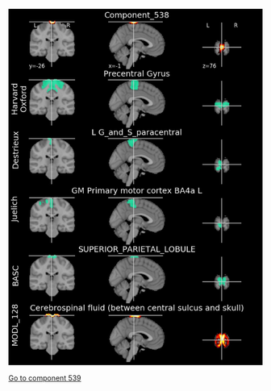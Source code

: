 


![538](preliminary/538.jpg "Component 538")

[Go to component 539](https://parietal-inria.github.io/MODL_atlas/1024/539 "Component 539")